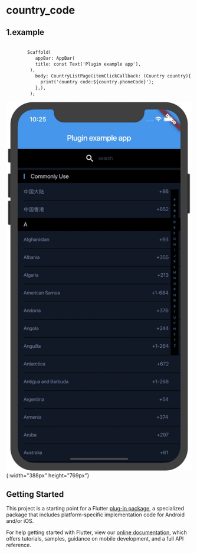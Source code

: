 # country_code

## 1.example
```

        Scaffold(
           appBar: AppBar(
           title: const Text('Plugin example app'),
         ),
           body: CountryListPage(itemClickCallback: (Country country){
             print('country code:${country.phoneCode}');
           },),
         );

```

![view](https://github.com/wilson23yang/country_code/blob/master/example/img/page.jpg "view"){:width="388px" height="769px"}


## Getting Started

This project is a starting point for a Flutter
[plug-in package](https://flutter.dev/developing-packages/),
a specialized package that includes platform-specific implementation code for
Android and/or iOS.

For help getting started with Flutter, view our 
[online documentation](https://flutter.dev/docs), which offers tutorials, 
samples, guidance on mobile development, and a full API reference.
